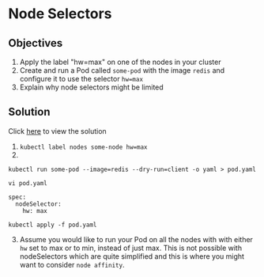 # Node Selectors

## Objectives

1. Apply the label "hw=max" on one of the nodes in your cluster
2. Create and run a Pod called `some-pod` with the image `redis` and configure it to use the selector `hw=max`
3. Explain why node selectors might be limited


## Solution

Click [here](solution.md) to view the solution

1. `kubectl label nodes some-node hw=max`
2. 

```
kubectl run some-pod --image=redis --dry-run=client -o yaml > pod.yaml

vi pod.yaml

spec:
  nodeSelector:
    hw: max

kubectl apply -f pod.yaml
```

3. Assume you would like to run your Pod on all the nodes with with either `hw` set to max or to min, instead of just max. This is not possible with nodeSelectors which are quite simplified and this is where you might want to consider `node affinity`.